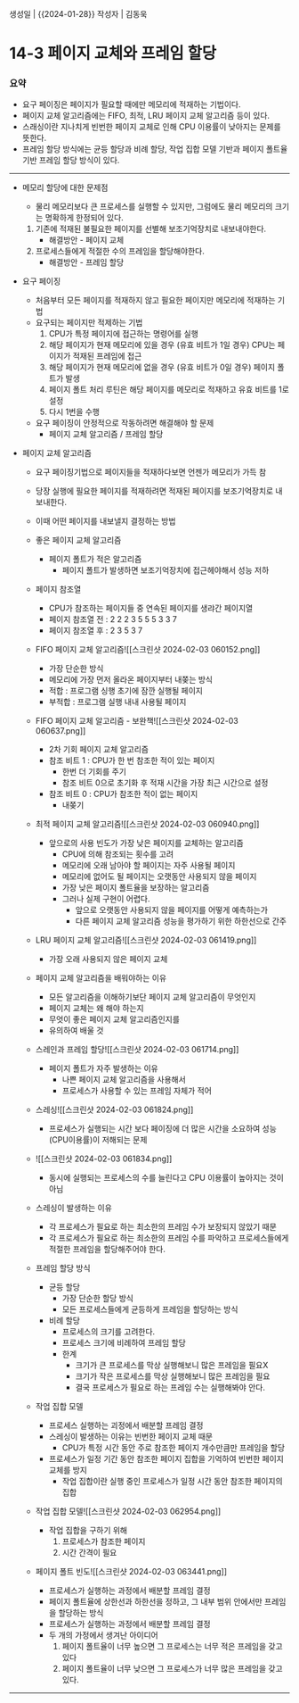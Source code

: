 생성일 | {{2024-01-28}}
작성자 | 김동욱


# 14-3 페이지 교체와 프레임 할당
### 요약
- 요구 페이징은 페이지가 필요할 때에만 메모리에 적재하는 기법이다.
- 페이지 교체 알고리즘에는 FIFO, 최적, LRU 페이지 교체 알고리즘 등이 있다.
- 스래싱이란 지나치게 빈번한 페이지 교체로 인해 CPU 이용률이 낮아지는 문제를 뜻한다.
- 프레임 할당 방식에는 균등 할당과 비례 할당, 작업 집합 모델 기반과 페이지 폴트율 기반 프레임 할당 방식이 있다.
---
- 메모리 할당에 대한 문제점
	- 물리 메모리보다 큰 프로세스를 실행할 수 있지만, 그럼에도 물리 메모리의 크기는 명확하게 한정되어 있다.
	1. 기존에 적재된 불필요한 페이지를 선별해 보조기억장치로 내보내야한다.
		- 해결방안 - 페이지 교체
	2. 프로세스들에게 적절한 수의 프레임을 할당해야한다.
		- 해결방안 - 프레임 할당 
		
		
		
- 요구 페이징
	- 처음부터 모든 페이지를 적재하지 않고 필요한 페이지만 메모리에 적재하는 기법
	- 요구되는 페이지만 적제하는 기법
		1. CPU가 특정 페이지에 접근하는 명령어를 실행
		2. 해당 페이지가 현재 메모리에 있을 경우 (유효 비트가 1일 경우) CPU는 페이지가 적재된 프레임에 접근
		3. 해당 페이지가 현재 메모리에 없을 경우 (유효 비트가 0일 경우) 페이지 폴트가 발생
		4. 페이지 폴트 처리 루틴은 해당 페이지를 메모리로 적재하고 유효 비트를 1로 설정
		5. 다시 1번을 수행
	- 요구 페이징이 안정적으로 작동하려면 해결해야 할 문제
		- 페이지 교체 알고리즘 / 프레임 할당
	
	
	
- 페이지 교체 알고리즘
	- 요구 페이징기법으로 페이지들을 적재하다보면 언젠가 메모리가 가득 참
	- 당장 실행에 필요한 페이지를 적재하려면 적재된 페이지를 보조기억장치로 내보내한다.
	- 이때 어떤 페이지를 내보낼지 결정하는 방법
	  
	- 좋은 페이지 교체 알고리즘
		- 페이지 폴트가 적은 알고리즘
			- 페이지 폴트가 발생하면 보조기억장치에 접근헤야해서 성능 저하
		
	- 페이지 참조열
		- CPU가 참조하는 페이지들 중 연속된 페이지를 생랴간 페이지열
		- 페이지 참조열 전 : 2 2 2 3 5 5 5 3 3 7
		- 페이지 참조열 후 : 2 3 5 3 7
		  
		  
		
	- FIFO 페이지 교체 알고리즘![[스크린샷 2024-02-03 060152.png]]
		- 가장 단순한 방식
		- 메모리에 가장 먼저 올라온 페이지부터 내쫒는 방식
		- 적합 : 프로그램 싱행 초기에 잠깐 실행될 페이지
		- 부적합 : 프로그램 실행 내내 사용될 페이지
		
		
		
	- FIFO 페이지 교체 알고리즘 - 보완책![[스크린샷 2024-02-03 060637.png]]
		- 2차 기회 페이지 교체 알고리즘
		- 참조 비트 1 : CPU가 한 번 참조한 적이 있는 페이지
			- 한번 더 기회를 주기
			- 참조 비트 0으로 초기화 후 적재 시간을 가장 최근 시간으로 설정
		- 참조 비트 0 : CPU가 참조한 적이 없는 페이지
			- 내쫒기 
		
		
		
	- 최적 페이지 교체 알고리즘![[스크린샷 2024-02-03 060940.png]]
		- 앞으로의 사용 빈도가 가장 낮은 페이지를 교체하는 알고리즘
			- CPU에 의해 참조되는 횟수를 고려
			- 메모리에 오래 남아야 할 페이지는 자주 사용될 페이지
			- 메모리에 없어도 될 페이지는 오랫동안 사용되지 않을 페이지
			- 가장 낮은 페이지 폴트율을 보장하는 알고리즘
			- 그러나 실제 구현이 어렵다.
				- 앞으로 오랫동안 사용되지 않을 페이지를 어떻게 예측하는가
				- 다른 페이지 교체 알고리즘 성능을 평가하기 위한 하한선으로 간주
		
		
	- LRU 페이지 교체 알고리즘![[스크린샷 2024-02-03 061419.png]]
		- 가장 오래 사용되지 않은 페이지 교체
	
	
	
	- 페이지 교체 알고리즘을 배워야하는 이유
		- 모든 알고리즘을 이해하기보단 페이지 교체 알고리즘이 무엇인지
		- 페이지 교체는 왜 해야 하는지
		- 무엇이 좋은 페이지 교체 알고리즘인지를
		- 유의하여 배울 것
	  
	  
	  
	- 스레인과 프레임 할당![[스크린샷 2024-02-03 061714.png]]
		- 페이지 폴트가 자주 발생하는 이유
			- 나쁜 페이지 교체 알고리즘을 사용해서
			- 프로세스가 사용할 수 있는 프레임 자체가 적어
			  
			  
			  
	- 스레싱![[스크린샷 2024-02-03 061824.png]]
		- 프로세스가 실행되는 시간 보다 페이징에 더 많은 시간을 소요하여 성능(CPU이용률)이 저해되는 문제
		  
		  
	- ![[스크린샷 2024-02-03 061834.png]]
		- 동시에 실행되는 프로세스의 수를 늘린다고 CPU 이용률이 높아지는 것이 아님
		  
		  
	- 스레싱이 발생하는 이유
		- 각 프로세스가 필요로 하는 최소한의 프레임 수가 보장되지 않았기 때문
		- 각 프로세스가 필요로 하는 최소한의 프레임 수를 파악하고 프로세스들에게 적절한 프레임을 할당해주어야 한다.
	  
	  
	- 프레임 할당 방식
		- 균등 할당
			- 가장 단순한 할당 방식
			- 모든 프로세스들에게 균등하게 프레임을 할당하는 방식
		- 비례 할당
			- 프로세스의 크기를 고려한다.
			- 프로세스 크기에 비례하여 프레임 할당
			- 한계
				- 크기가 큰 프로세스를 막상 실행해보니 많은 프레임을 필요X
				- 크기가 작은 프로세스를 막상 실행해보니 많은 프레임을 필요
				- 결국 프로세스가 필요로 하는 프레임 수는 실행해봐야 안다.
		
		
	- 작업 집합 모델
		- 프로세스 실행하는 괴정에서 배분할 프레임 결정
		- 스레싱이 발생하는 이유는 빈번한 페이지 교체 때문
			- CPU가 특정 시간 동안 주로 참조한 페이지 개수만큼만 프레임을 할당
		- 프로세스가 일정 기간 동안 참조한 페이지 집합을 기억하여 빈번한 페이지 교체를 방지
			- 작업 집합이란 실행 중인 프로세스가 일정 시간 동안 참조한 페이지의 집합
		
		
	- 작업 집합 모델![[스크린샷 2024-02-03 062954.png]]
		- 작업 집합을 구하기 위해
			1. 프로세스가 참조한 페이지
			2. 시간 간격이 필요
			   
			   
	- 페이지 폴트 빈도![[스크린샷 2024-02-03 063441.png]]
		- 프로세스가 실행하는 과정에서 배분할 프레임 결정
		- 페이지 폴트율에 상한선과 하한선을 정하고, 그 내부 범위 안에서만 프레임을 할당하는 방식
		- 프로세스가 실행하는 과정에서 배분할 프레임 결정
		- 두 개의 가정에서 생겨난 아이디어
			1. 페이지 폴트율이 너무 높으면 그 프로세스는 너무 적은 프레임을 갖고 있다
			2. 페이지 폴트율이 너무 낮으면 그 프로세스가 너무 많은 프레임을 갖고 있다.

---